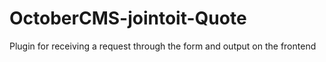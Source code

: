 # OctoberCMS-jointoit-Quote
Plugin for receiving a request through the form and output on the frontend 
